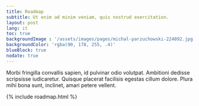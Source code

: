 ```yaml
---
title: Roadmap
subtitle: Ut enim ad minim veniam, quis nostrud exercitation.
layout: post
lang: it
toc: true
backgroundImage : '/assets/images/pages/michal-parzuchowski-224092.jpg'
backgroundColor: 'rgba(90, 178, 255, .4)'
blueBlock: true
nodate: true
---
```


Morbi fringilla convallis sapien, id pulvinar odio volutpat. Ambitioni dedisse scripsisse iudicaretur. Quisque placerat facilisis egestas cillum dolore. Plura mihi bona sunt, inclinet, amari petere vellent.

{% include roadmap.html %}

